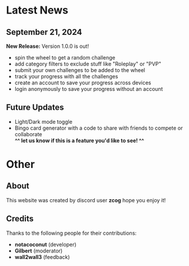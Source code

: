 # Latest News

## September 21, 2024
**New Release:** Version 1.0.0 is out!
- spin the wheel to get a random challenge
- add category filters to exclude stuff like "Roleplay" or "PVP"
- submit your own challenges to be added to the wheel
- track your progress with all the challenges
- create an account to save your progress across devices
- login anonymously to save your progress without an account

## Future Updates
- Light/Dark mode toggle
- Bingo card generator with a code to share with friends to compete or collaborate  
__^^ let us know if this is a feature you'd like to see! ^^__

# Other

## About
This website was created by discord user **zcog** hope you enjoy it!

## Credits
Thanks to the following people for their contributions:
- **notacoconut** (developer)
- **Gilbert** (moderator)
- **wall2wall3** (feedback)